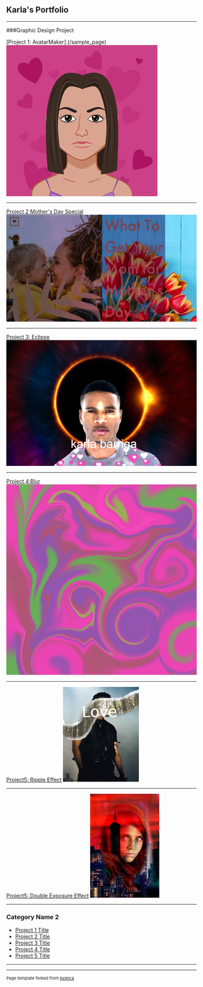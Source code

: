 ## Karla's Portfolio

---

###Graphic Design Project

[Project 1: AvatarMaker].(/sample_page)
<img src="images/AvatarMaker (2).png?raw=true"/>

---
[Project 2 Mother's Day Special](/pdf/sample_presentation.pdf)
<img src="images/motherday.png?raw=true"/>

---
[Project 3: Eclipse](http://example.com/)
<img src="images/man.png?raw=true"/>

---
[Project 4:Blur](http://example.com/)
<img src="images/swirls.png?raw=true"/>

---
[Project5: Ripple Effect](http://example.com/)
<img src="images/mantree.png?raw=true"/>

---
[Project5: Double Exposure Effect](http://example.com/)
<img src="images/IMG_4801.png?raw=true"/>

---

### Category Name 2

- [Project 1 Title](http://example.com/)
- [Project 2 Title](http://example.com/)
- [Project 3 Title](http://example.com/)
- [Project 4 Title](http://example.com/)
- [Project 5 Title](http://example.com/)

---




---
<p style="font-size:11px">Page template forked from <a href="https://github.com/evanca/quick-portfolio">evanca</a></p>
<!-- Remove above link if you don't want to attibute -->
